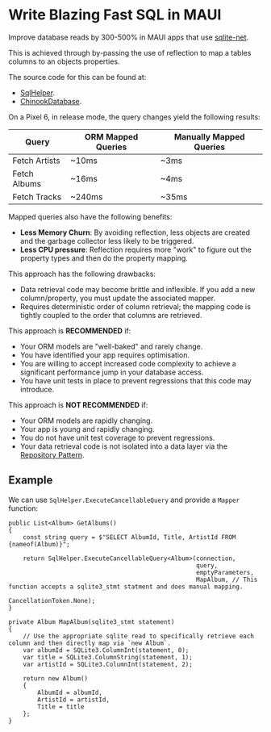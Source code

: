# Write Blazing Fast SQL in MAUI
Improve database reads by 300-500% in MAUI apps that use [sqlite-net](https://github.com/praeclarum/sqlite-net).

This is achieved through by-passing the use of reflection to map a tables columns to an objects properties.

The source code for this can be found at:

 * [SqlHelper](src/SqlUsage/Helpers/SqlHelper.cs).
 * [ChinookDatabase](src/SqlUsage/ChinookDatabase.cs).

On a Pixel 6, in release mode, the query changes yield the following results:

|  Query | ORM Mapped Queries  |  Manually Mapped Queries |
|---|---|---|
|  Fetch Artists | ~10ms  | ~3ms  |
|  Fetch Albums |  ~16ms |  ~4ms |
|  Fetch Tracks | ~240ms  |  ~35ms |

Mapped queries also have the following benefits:

 * **Less Memory Churn**: By avoiding reflection, less objects are created and the garbage collector less likely to be triggered.
 * **Less CPU pressure**: Reflection requires more "work" to figure out the property types and then do the property mapping.

This approach has the following drawbacks:

 * Data retrieval code may become brittle and inflexible. If you add a new column/property, you must update the associated mapper.
 * Requires deterministic order of column retrieval; the mapping code is tightly coupled to the order that columns are retrieved.

This approach is **RECOMMENDED** if:

 * Your ORM models are "well-baked" and rarely change.
 * You have identified your app requires optimisation.
 * You are willing to accept increased code complexity to achieve a significant performance jump in your database access.
 * You have unit tests in place to prevent regressions that this code may introduce.

This approach is **NOT RECOMMENDED** if:

 * Your ORM models are rapidly changing.
 * Your app is young and rapidly changing.
 * You do not have unit test coverage to prevent regressions.
 * Your data retrieval code is not isolated into a data layer via the [Repository Pattern](https://deviq.com/design-patterns/repository-pattern).


## Example

We can use `SqlHelper.ExecuteCancellableQuery` and provide a `Mapper` function:

```
public List<Album> GetAlbums()
{
    const string query = $"SELECT AlbumId, Title, ArtistId FROM {nameof(Album)}";

    return SqlHelper.ExecuteCancellableQuery<Album>(connection,
                                                    query,
                                                    emptyParameters,
                                                    MapAlbum, // This function accepts a sqlite3_stmt statment and does manual mapping.
                                                    CancellationToken.None);
}

private Album MapAlbum(sqlite3_stmt statement)
{
    // Use the appropriate sqlite read to specifically retrieve each column and then directly map via `new Album`.
    var albumId = SQLite3.ColumnInt(statement, 0);
    var title = SQLite3.ColumnString(statement, 1);
    var artistId = SQLite3.ColumnInt(statement, 2);

    return new Album()
    {
        AlbumId = albumId,
        ArtistId = artistId,
        Title = title
    };
}
```
